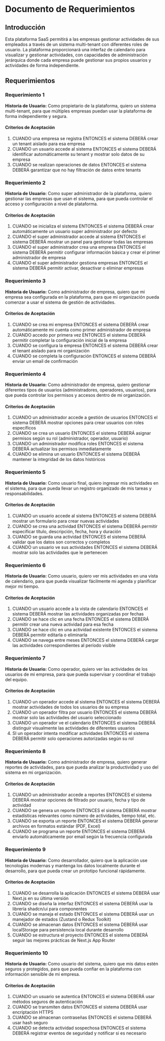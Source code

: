 # Documento de Requerimientos

## Introducción

Esta plataforma SaaS permitirá a las empresas gestionar actividades de sus empleados a través de un sistema multi-tenant con diferentes roles de usuario. La plataforma proporcionará una interfaz de calendario para visualizar y gestionar actividades, con capacidades de administración jerárquica donde cada empresa puede gestionar sus propios usuarios y actividades de forma independiente.

## Requerimientos

### Requerimiento 1

**Historia de Usuario:** Como propietario de la plataforma, quiero un sistema multi-tenant, para que múltiples empresas puedan usar la plataforma de forma independiente y segura.

#### Criterios de Aceptación

1. CUANDO una empresa se registra ENTONCES el sistema DEBERÁ crear un tenant aislado para esa empresa
2. CUANDO un usuario accede al sistema ENTONCES el sistema DEBERÁ identificar automáticamente su tenant y mostrar solo datos de su empresa
3. CUANDO se realizan operaciones de datos ENTONCES el sistema DEBERÁ garantizar que no hay filtración de datos entre tenants

### Requerimiento 2

**Historia de Usuario:** Como super administrador de la plataforma, quiero gestionar las empresas que usan el sistema, para que pueda controlar el acceso y configuración a nivel de plataforma.

#### Criterios de Aceptación

1. CUANDO se inicializa el sistema ENTONCES el sistema DEBERÁ crear automáticamente un usuario super administrador por defecto
2. CUANDO el super administrador accede al sistema ENTONCES el sistema DEBERÁ mostrar un panel para gestionar todas las empresas
3. CUANDO el super administrador crea una empresa ENTONCES el sistema DEBERÁ permitir configurar información básica y crear el primer administrador de empresa
4. CUANDO el super administrador gestiona empresas ENTONCES el sistema DEBERÁ permitir activar, desactivar o eliminar empresas

### Requerimiento 3

**Historia de Usuario:** Como administrador de empresa, quiero que mi empresa sea configurada en la plataforma, para que mi organización pueda comenzar a usar el sistema de gestión de actividades.

#### Criterios de Aceptación

1. CUANDO se crea mi empresa ENTONCES el sistema DEBERÁ crear automáticamente mi cuenta como primer administrador de empresa
2. CUANDO accedo por primera vez ENTONCES el sistema DEBERÁ permitir completar la configuración inicial de la empresa
3. CUANDO se configura la empresa ENTONCES el sistema DEBERÁ crear el tenant aislado para mi organización
4. CUANDO se completa la configuración ENTONCES el sistema DEBERÁ enviar un email de confirmación

### Requerimiento 4

**Historia de Usuario:** Como administrador de empresa, quiero gestionar diferentes tipos de usuarios (administradores, operadores, usuarios), para que pueda controlar los permisos y accesos dentro de mi organización.

#### Criterios de Aceptación

1. CUANDO un administrador accede a gestión de usuarios ENTONCES el sistema DEBERÁ mostrar opciones para crear usuarios con roles específicos
2. CUANDO se crea un usuario ENTONCES el sistema DEBERÁ asignar permisos según su rol (administrador, operador, usuario)
3. CUANDO un administrador modifica roles ENTONCES el sistema DEBERÁ actualizar los permisos inmediatamente
4. CUANDO se elimina un usuario ENTONCES el sistema DEBERÁ mantener la integridad de los datos históricos

### Requerimiento 5

**Historia de Usuario:** Como usuario final, quiero ingresar mis actividades en el sistema, para que pueda llevar un registro organizado de mis tareas y responsabilidades.

#### Criterios de Aceptación

1. CUANDO un usuario accede al sistema ENTONCES el sistema DEBERÁ mostrar un formulario para crear nuevas actividades
2. CUANDO se crea una actividad ENTONCES el sistema DEBERÁ permitir especificar título, descripción, fecha, hora y duración
3. CUANDO se guarda una actividad ENTONCES el sistema DEBERÁ validar que los datos son correctos y completos
4. CUANDO un usuario ve sus actividades ENTONCES el sistema DEBERÁ mostrar solo las actividades que le pertenecen

### Requerimiento 6

**Historia de Usuario:** Como usuario, quiero ver mis actividades en una vista de calendario, para que pueda visualizar fácilmente mi agenda y planificar mejor mi tiempo.

#### Criterios de Aceptación

1. CUANDO un usuario accede a la vista de calendario ENTONCES el sistema DEBERÁ mostrar las actividades organizadas por fechas
2. CUANDO se hace clic en una fecha ENTONCES el sistema DEBERÁ permitir crear una nueva actividad para esa fecha
3. CUANDO se hace clic en una actividad existente ENTONCES el sistema DEBERÁ permitir editarla o eliminarla
4. CUANDO se navega entre meses ENTONCES el sistema DEBERÁ cargar las actividades correspondientes al período visible

### Requerimiento 7

**Historia de Usuario:** Como operador, quiero ver las actividades de los usuarios de mi empresa, para que pueda supervisar y coordinar el trabajo del equipo.

#### Criterios de Aceptación

1. CUANDO un operador accede al sistema ENTONCES el sistema DEBERÁ mostrar actividades de todos los usuarios de su empresa
2. CUANDO un operador filtra por usuario ENTONCES el sistema DEBERÁ mostrar solo las actividades del usuario seleccionado
3. CUANDO un operador ve el calendario ENTONCES el sistema DEBERÁ distinguir visualmente las actividades de diferentes usuarios
4. SI un operador intenta modificar actividades ENTONCES el sistema DEBERÁ permitir solo operaciones autorizadas según su rol

### Requerimiento 8

**Historia de Usuario:** Como administrador de empresa, quiero generar reportes de actividades, para que pueda analizar la productividad y uso del sistema en mi organización.

#### Criterios de Aceptación

1. CUANDO un administrador accede a reportes ENTONCES el sistema DEBERÁ mostrar opciones de filtrado por usuario, fecha y tipo de actividad
2. CUANDO se genera un reporte ENTONCES el sistema DEBERÁ mostrar estadísticas relevantes como número de actividades, tiempo total, etc.
3. CUANDO se exporta un reporte ENTONCES el sistema DEBERÁ generar archivos en formatos estándar (PDF, Excel)
4. CUANDO se programa un reporte ENTONCES el sistema DEBERÁ enviarlo automáticamente por email según la frecuencia configurada

### Requerimiento 9

**Historia de Usuario:** Como desarrollador, quiero que la aplicación use tecnologías modernas y mantenga los datos localmente durante el desarrollo, para que pueda crear un prototipo funcional rápidamente.

#### Criterios de Aceptación

1. CUANDO se desarrolla la aplicación ENTONCES el sistema DEBERÁ usar Next.js en su última versión
2. CUANDO se diseña la interfaz ENTONCES el sistema DEBERÁ usar la librería shadcn/ui para componentes
3. CUANDO se maneja el estado ENTONCES el sistema DEBERÁ usar un manejador de estados (Zustand o Redux Toolkit)
4. CUANDO se almacenan datos ENTONCES el sistema DEBERÁ usar localStorage para persistencia local durante desarrollo
5. CUANDO se estructura el proyecto ENTONCES el sistema DEBERÁ seguir las mejores prácticas de Next.js App Router

### Requerimiento 10

**Historia de Usuario:** Como usuario del sistema, quiero que mis datos estén seguros y protegidos, para que pueda confiar en la plataforma con información sensible de mi empresa.

#### Criterios de Aceptación

1. CUANDO un usuario se autentica ENTONCES el sistema DEBERÁ usar métodos seguros de autenticación
2. CUANDO se transmiten datos ENTONCES el sistema DEBERÁ usar encriptación HTTPS
3. CUANDO se almacenan contraseñas ENTONCES el sistema DEBERÁ usar hash seguro
4. CUANDO se detecta actividad sospechosa ENTONCES el sistema DEBERÁ registrar eventos de seguridad y notificar si es necesario